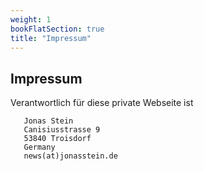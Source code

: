 ```yaml
---
weight: 1
bookFlatSection: true
title: "Impressum"
---
```


## Impressum

Verantwortlich für diese private Webseite ist

```
   Jonas Stein
   Canisiusstrasse 9
   53840 Troisdorf
   Germany
   news(at)jonasstein.de
```

